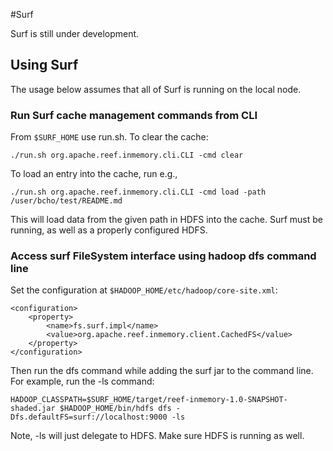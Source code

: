 #Surf

Surf is still under development.

## Using Surf

The usage below assumes that all of Surf is running on the local node.

### Run Surf cache management commands from CLI

From `$SURF_HOME` use run.sh. To clear the cache:

```
./run.sh org.apache.reef.inmemory.cli.CLI -cmd clear
```

To load an entry into the cache, run e.g.,

```
./run.sh org.apache.reef.inmemory.cli.CLI -cmd load -path /user/bcho/test/README.md
```

This will load data from the given path in HDFS into the cache. Surf must be running, as well as a properly configured HDFS.

### Access surf FileSystem interface using hadoop dfs command line

Set the configuration at `$HADOOP_HOME/etc/hadoop/core-site.xml`:

```
<configuration>
	<property>
		<name>fs.surf.impl</name>
		<value>org.apache.reef.inmemory.client.CachedFS</value>
	</property>
</configuration>
```

Then run the dfs command while adding the surf jar to the command line. For example, run the -ls command:

```
HADOOP_CLASSPATH=$SURF_HOME/target/reef-inmemory-1.0-SNAPSHOT-shaded.jar $HADOOP_HOME/bin/hdfs dfs -Dfs.defaultFS=surf://localhost:9000 -ls
```

Note, -ls will just delegate to HDFS. Make sure HDFS is running as well.
